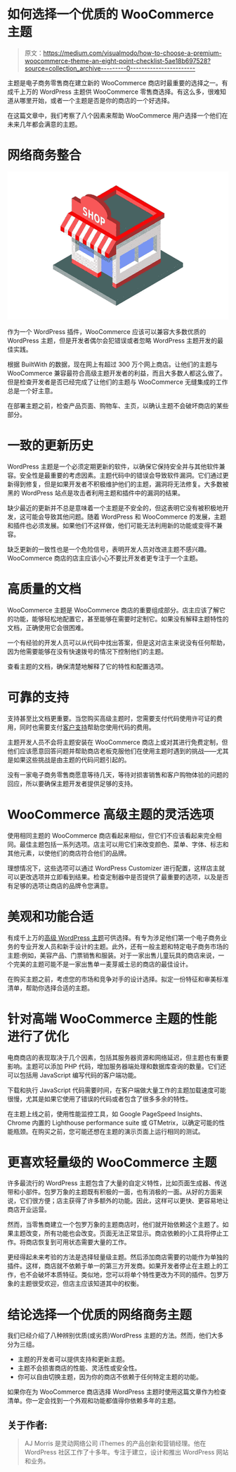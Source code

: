 # 如何选择一个优质的 WooCommerce 主题

> 原文：<https://medium.com/visualmodo/how-to-choose-a-premium-woocommerce-theme-an-eight-point-checklist-5ae18b697528?source=collection_archive---------0----------------------->

主题是电子商务零售商在建立新的 WooCommerce 商店时最重要的选择之一。有成千上万的 WordPress 主题供 WooCommerce 零售商选择。有这么多，很难知道从哪里开始，或者一个主题是否是你的商店的一个好选择。

在这篇文章中，我们考察了八个因素来帮助 WooCommerce 用户选择一个他们在未来几年都会满意的主题。

# 网络商务整合

![](img/e85fba250fac377f0cbe09dee9726c44.png)

作为一个 WordPress 插件，WooCommerce 应该可以兼容大多数优质的 WordPress 主题，但是开发者偶尔会犯错误或者忽略 WordPress 主题开发的最佳实践。

根据 BuiltWith 的数据，现在网上有超过 300 万个网上商店。让他们的主题与 WooCommerce 兼容最符合高级主题开发者的利益，而且大多数人都这么做了。但是检查开发者是否已经完成了让他们的主题与 WooCommerce 无缝集成的工作总是一个好主意。

在部署主题之前，检查产品页面、购物车、主页，以确认主题不会破坏商店的某些部分。

# 一致的更新历史

WordPress 主题是一个必须定期更新的软件，以确保它保持安全并与其他软件兼容。安全性是最重要的考虑因素。主题代码中的错误会导致软件漏洞。它们通过更新得到修复，但是如果开发者不积极维护他们的主题，漏洞将无法修复。大多数被黑的 WordPress 站点是攻击者利用主题和插件中的漏洞的结果。

缺少最近的更新并不总是意味着一个主题是不安全的，但这表明它没有被积极地开发，这可能会导致其他问题。随着 WordPress 和 WooCommerce 的发展，主题和插件也必须发展。如果他们不这样做，他们可能无法利用新的功能或变得不兼容。

缺乏更新的一致性也是一个危险信号，表明开发人员对改进主题不感兴趣。WooCommerce 商店的店主应该小心不要比开发者更专注于一个主题。

# 高质量的文档

WooCommerce 主题是 WooCommerce 商店的重要组成部分。店主应该了解它的功能，能够轻松地配置它，甚至能够在需要时定制它。如果没有解释主题特性的文档，正确使用它会很困难。

一个有经验的开发人员可以从代码中找出答案，但是这对店主来说没有任何帮助，因为他需要能够在没有快速拨号的情况下控制他们的主题。

查看主题的文档，确保清楚地解释了它的特性和配置选项。

# 可靠的支持

支持甚至比文档更重要。当您购买高级主题时，您需要支付代码使用许可证的费用，同时也需要支付[客户支持](https://visualmodo.com/help/)帮助您使用代码的费用。

主题开发人员不会将主题安装在 WooCommerce 商店上或对其进行免费定制，但他们应该愿意回答问题并帮助商店老板克服他们在使用主题时遇到的挑战——尤其是如果这些挑战是由主题的代码问题引起的。

没有一家电子商务零售商愿意等待几天，等待对损害销售和客户购物体验的问题的回应，所以要确保主题开发者提供足够的支持。

# WooCommerce 高级主题的灵活选项

使用相同主题的 WooCommerce 商店看起来相似，但它们不应该看起来完全相同。最佳主题包括一系列选项。店主可以用它们来改变颜色、菜单、字体、标志和其他元素，以使他们的商店符合他们的品牌。

理想情况下，这些选项可以通过 WordPress Customizer 进行配置，这样店主就可以更改选项并立即看到结果。检查定制器中是否提供了最重要的选项，以及是否有足够的选项让商店的品牌令您满意。

# 美观和功能合适

有成千上万的[高级 WordPress 主题](https://visualmodo.com/wordpress-themes/)可供选择。有专为涉足他们第一个电子商务业务的专业开发人员和新手设计的主题。此外，还有一般主题和特定电子商务市场的主题:例如，美容产品、门票销售和服装。对于一家出售儿童玩具的商店来说，一个完美的主题可能不是一家出售单一麦芽威士忌的商店的最佳设计。

在购买主题之前，考虑您的市场和竞争对手的设计选择。拟定一份特征和审美标准清单，帮助你选择合适的主题。

# 针对高端 WooCommerce 主题的性能进行了优化

电商商店的表现取决于几个因素，包括其服务器资源和网络延迟，但主题也有重要影响。主题可以添加 PHP 代码，增加服务器端处理和数据库查询的数量。它们还可以包括用 JavaScript 编写代码的客户端功能。

下载和执行 JavaScript 代码需要时间，在客户端做大量工作的主题加载速度可能很慢，尤其是如果它使用了错误的代码或者包含了很多多余的特性。

在主题上线之前，使用性能监控工具，如 Google PageSpeed Insights、Chrome 内置的 Lighthouse performance suite 或 GTMetrix，以确定可能的性能瓶颈。在购买之前，您可能还想在主题的演示页面上运行相同的测试。

# 更喜欢轻量级的 WooCommerce 主题

许多最流行的 WordPress 主题包含了大量的自定义特性，比如页面生成器、传送带和小部件。包罗万象的主题既有积极的一面，也有消极的一面。从好的方面来说，它们很方便；店主获得了许多额外的功能。因此，这样可以更快、更容易地让商店开业运营。

然而，当零售商建立一个包罗万象的主题商店时，他们就开始依赖这个主题了。如果主题改变，所有功能也会改变。页面无法正常显示。商店依赖的小工具将停止工作。将商店恢复到可用状态需要大量的工作。

更经得起未来考验的方法是选择轻量级主题。然后添加商店需要的功能作为单独的插件。这样，商店就不依赖于单一的第三方开发商。如果开发者停止在主题上的工作，也不会破坏本质特征。类似地，您可以将单个特性更改为不同的插件。包罗万象的主题很受欢迎，但店主应该知道其中的权衡。

# 结论选择一个优质的网络商务主题

我们已经介绍了八种辨别优质(或劣质)WordPress 主题的方法。然而，他们大多分为三组。

*   主题的开发者可以提供支持和更新主题。
*   主题不会损害商店的性能、灵活性或安全性。
*   你可以自由切换主题，因为你的商店不依赖于任何特定主题的功能。

如果你在为 WooCommerce 商店选择 WordPress 主题时使用这篇文章作为检查清单。你一定会找到一个外观和功能都值得你依赖多年的主题。

## 关于作者:

> AJ Morris 是灵动网络公司 iThemes 的产品创新和营销经理。他在 WordPress 社区工作了十多年。专注于建立，设计和推出 WordPress 网站和业务。